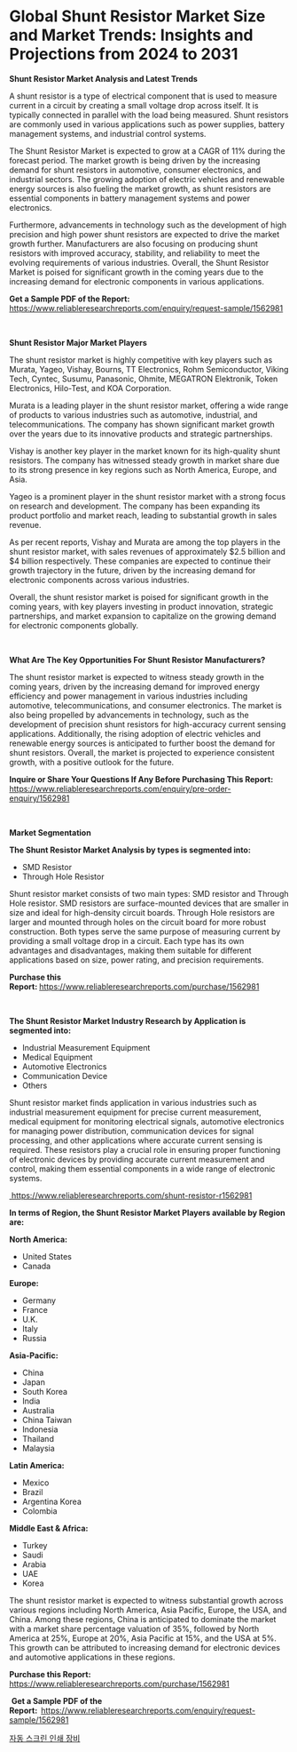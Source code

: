 <p><h1>Global Shunt Resistor Market Size and Market Trends: Insights and Projections from 2024 to 2031</h1></p><p><strong>Shunt Resistor Market Analysis and Latest Trends</strong></p>
<p><p>A shunt resistor is a type of electrical component that is used to measure current in a circuit by creating a small voltage drop across itself. It is typically connected in parallel with the load being measured. Shunt resistors are commonly used in various applications such as power supplies, battery management systems, and industrial control systems.</p><p>The Shunt Resistor Market is expected to grow at a CAGR of 11% during the forecast period. The market growth is being driven by the increasing demand for shunt resistors in automotive, consumer electronics, and industrial sectors. The growing adoption of electric vehicles and renewable energy sources is also fueling the market growth, as shunt resistors are essential components in battery management systems and power electronics.</p><p>Furthermore, advancements in technology such as the development of high precision and high power shunt resistors are expected to drive the market growth further. Manufacturers are also focusing on producing shunt resistors with improved accuracy, stability, and reliability to meet the evolving requirements of various industries. Overall, the Shunt Resistor Market is poised for significant growth in the coming years due to the increasing demand for electronic components in various applications.</p></p>
<p><strong>Get a Sample PDF of the Report:&nbsp;</strong> <a href="https://www.reliableresearchreports.com/enquiry/request-sample/1562981">https://www.reliableresearchreports.com/enquiry/request-sample/1562981</a></p>
<p>&nbsp;</p>
<p><strong>Shunt Resistor Major Market Players</strong></p>
<p><p>The shunt resistor market is highly competitive with key players such as Murata, Yageo, Vishay, Bourns, TT Electronics, Rohm Semiconductor, Viking Tech, Cyntec, Susumu, Panasonic, Ohmite, MEGATRON Elektronik, Token Electronics, Hilo-Test, and KOA Corporation.</p><p>Murata is a leading player in the shunt resistor market, offering a wide range of products to various industries such as automotive, industrial, and telecommunications. The company has shown significant market growth over the years due to its innovative products and strategic partnerships.</p><p>Vishay is another key player in the market known for its high-quality shunt resistors. The company has witnessed steady growth in market share due to its strong presence in key regions such as North America, Europe, and Asia.</p><p>Yageo is a prominent player in the shunt resistor market with a strong focus on research and development. The company has been expanding its product portfolio and market reach, leading to substantial growth in sales revenue.</p><p>As per recent reports, Vishay and Murata are among the top players in the shunt resistor market, with sales revenues of approximately $2.5 billion and $4 billion respectively. These companies are expected to continue their growth trajectory in the future, driven by the increasing demand for electronic components across various industries.</p><p>Overall, the shunt resistor market is poised for significant growth in the coming years, with key players investing in product innovation, strategic partnerships, and market expansion to capitalize on the growing demand for electronic components globally.</p></p>
<p>&nbsp;</p>
<p><strong>What Are The Key Opportunities For Shunt Resistor Manufacturers?</strong></p>
<p><p>The shunt resistor market is expected to witness steady growth in the coming years, driven by the increasing demand for improved energy efficiency and power management in various industries including automotive, telecommunications, and consumer electronics. The market is also being propelled by advancements in technology, such as the development of precision shunt resistors for high-accuracy current sensing applications. Additionally, the rising adoption of electric vehicles and renewable energy sources is anticipated to further boost the demand for shunt resistors. Overall, the market is projected to experience consistent growth, with a positive outlook for the future.</p></p>
<p><strong>Inquire or Share Your Questions If Any Before Purchasing This Report:</strong> <a href="https://www.reliableresearchreports.com/enquiry/pre-order-enquiry/1562981">https://www.reliableresearchreports.com/enquiry/pre-order-enquiry/1562981</a></p>
<p>&nbsp;</p>
<p><strong>Market Segmentation</strong></p>
<p><strong>The Shunt Resistor Market Analysis by types is segmented into:</strong></p>
<p><ul><li>SMD Resistor</li><li>Through Hole Resistor</li></ul></p>
<p><p>Shunt resistor market consists of two main types: SMD resistor and Through Hole resistor. SMD resistors are surface-mounted devices that are smaller in size and ideal for high-density circuit boards. Through Hole resistors are larger and mounted through holes on the circuit board for more robust construction. Both types serve the same purpose of measuring current by providing a small voltage drop in a circuit. Each type has its own advantages and disadvantages, making them suitable for different applications based on size, power rating, and precision requirements.</p></p>
<p><strong>Purchase this Report:&nbsp;</strong><a href="https://www.reliableresearchreports.com/purchase/1562981">https://www.reliableresearchreports.com/purchase/1562981</a></p>
<p>&nbsp;</p>
<p><strong>The Shunt Resistor Market Industry Research by Application is segmented into:</strong></p>
<p><ul><li>Industrial Measurement Equipment</li><li>Medical Equipment</li><li>Automotive Electronics</li><li>Communication Device</li><li>Others</li></ul></p>
<p><p>Shunt resistor market finds application in various industries such as industrial measurement equipment for precise current measurement, medical equipment for monitoring electrical signals, automotive electronics for managing power distribution, communication devices for signal processing, and other applications where accurate current sensing is required. These resistors play a crucial role in ensuring proper functioning of electronic devices by providing accurate current measurement and control, making them essential components in a wide range of electronic systems.</p></p>
<p><a href="https://www.reliableresearchreports.com/shunt-resistor-r1562981">&nbsp;https://www.reliableresearchreports.com/shunt-resistor-r1562981</a></p>
<p><strong>In terms of Region, the Shunt Resistor Market Players available by Region are:</strong></p>
<p>
    <p> <strong> North America: </strong>
        <ul>
            <li>United States</li>
            <li>Canada</li>
        </ul>
        </p> 
    <p> <strong> Europe: </strong>
        <ul>
            <li>Germany</li>
            <li>France</li>
            <li>U.K.</li>
            <li>Italy</li>
            <li>Russia</li>
        </ul>
        </p> 
    <p> <strong> Asia-Pacific: </strong>
        <ul>
            <li>China</li>
            <li>Japan</li>
            <li>South Korea</li>
            <li>India</li>
            <li>Australia</li>
            <li>China Taiwan</li>
            <li>Indonesia</li>
            <li>Thailand</li>
            <li>Malaysia</li>
        </ul>
        </p> 
    <p> <strong> Latin America: </strong>
        <ul>
            <li>Mexico</li>
            <li>Brazil</li>
            <li>Argentina Korea</li>
            <li>Colombia</li>
        </ul>
        </p> 
    <p> <strong> Middle East & Africa: </strong>
        <ul>
            <li>Turkey</li>
            <li>Saudi</li>
            <li>Arabia</li>
            <li>UAE</li>
            <li>Korea</li>
        </ul>
    </p>
    </p>
<p><p>The shunt resistor market is expected to witness substantial growth across various regions including North America, Asia Pacific, Europe, the USA, and China. Among these regions, China is anticipated to dominate the market with a market share percentage valuation of 35%, followed by North America at 25%, Europe at 20%, Asia Pacific at 15%, and the USA at 5%. This growth can be attributed to increasing demand for electronic devices and automotive applications in these regions.</p></p>
<p><strong>Purchase this Report: </strong><a href="https://www.reliableresearchreports.com/purchase/1562981">https://www.reliableresearchreports.com/purchase/1562981</a></p>
<p>&nbsp;<strong>Get a Sample PDF of the Report:&nbsp;&nbsp;</strong><a href="https://www.reliableresearchreports.com/enquiry/request-sample/1562981">https://www.reliableresearchreports.com/enquiry/request-sample/1562981</a></p>
<p><strong></strong></p>
<p><p><a href="https://medium.com/@daveblock56/%EC%9E%90%EB%8F%99-%EC%8A%A4%ED%81%AC%EB%A6%B0-%ED%94%84%EB%A6%B0%ED%8A%B8-%EC%9E%A5%EB%B9%84-%EC%8B%9C%EC%9E%A5-%EA%B7%9C%EB%AA%A8-%EC%A0%90%EC%9C%A0%EC%9C%A8-%EB%B0%8F-%ED%8A%B8%EB%A0%8C%EB%93%9C-%EB%B6%84%EC%84%9D-%EB%B3%B4%EA%B3%A0%EC%84%9C-%EC%B5%9C%EC%A2%85-%EC%9D%B4%EC%9A%A9%EB%B6%84%EC%95%BC-%EC%A0%84%EC%9E%90-%EC%9D%B8%EC%87%84-%EC%9D%98%EB%A5%98-%EC%9D%B8%EC%87%84-%EC%9E%90%EB%A3%8C-%EC%9D%B8%EC%87%84-%EA%B8%B0%ED%83%80-%EC%9B%90%EB%A3%8C-%EB%B0%8F-2031%EB%85%84%EA%B9%8C%EC%A7%80%EC%9D%98-%EC%98%88%EC%B8%A1%EA%B9%8C%EC%A7%80-be020a710be2">자동 스크린 인쇄 장비</a></p></p>